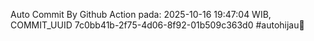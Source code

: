 Auto Commit By Github Action pada: 2025-10-16 19:47:04 WIB, COMMIT_UUID 7c0bb41b-2f75-4d06-8f92-01b509c363d0 #autohijau🗿
